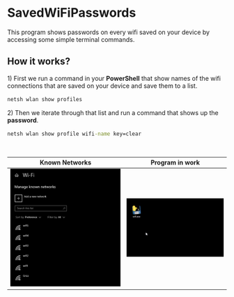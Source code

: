 # SavedWiFiPasswords
This program shows passwords on every wifi saved on your device by accessing some simple terminal commands.

<h2>How it works?</h2>

1\) First we run a command in your **PowerShell** that show names of the wifi connections that are saved on your device and save them to a list.
```cmd
netsh wlan show profiles
```
2\) Then we iterate through that list and run a command that shows up the **password**.
```cmd
netsh wlan show profile wifi-name key=clear
```
<br>


| Known Networks | Program in work |
| -------------- | ------------- |
| <img src="https://github.com/MrGrizz11/SavedWiFiPasswords/blob/main/1.png"> | <img src="https://github.com/MrGrizz11/SavedWiFiPasswords/blob/main/2.gif"> |
